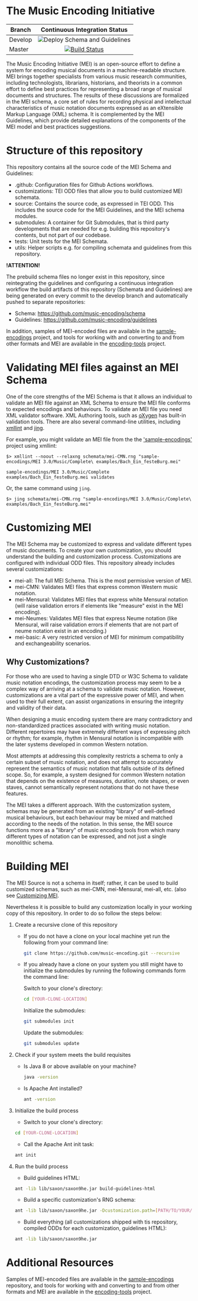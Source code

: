 # The Music Encoding Initiative

| Branch        | Continuous Integration Status  |
| ------------- |:------------------------------:|
| Develop       |![Deploy Schema and Guidelines](https://github.com/music-encoding/music-encoding/workflows/Deploy%20Schema%20and%20Guidelines/badge.svg?branch=develop) |
| Master | [![Build Status](https://travis-ci.org/music-encoding/music-encoding.svg?branch=master)](https://travis-ci.org/music-encoding/music-encoding) |

The Music Encoding Initiative (MEI) is an open-source effort to define a system for encoding musical documents in a machine-readable structure. MEI brings together specialists from various music research communities, including technologists, librarians, historians, and theorists in a common effort to define best practices for representing a broad range of musical documents and structures. The results of these discussions are formalized in the MEI schema, a core set of rules for recording physical and intellectual characteristics of music notation documents expressed as an eXtensible Markup Language (XML) schema. It is complemented by the MEI Guidelines, which provide detailed explanations of the components of the MEI model and best practices suggestions.

# Structure of this repository

This repository contains all the source code of the MEI Schema and Guidelines:

 * .github: Configuration files for Github Actions workflows.
 * customizations: TEI ODD files that allow you to build customized MEI schemata.
 * source: Contains the source code, as expressed in TEI ODD. This includes the source code for the MEI Guidelines, and the MEI schema modules.
 * submodules: A container for Git Submodules, that is third party developments that are needed for e.g. building this repository's contents, but not part of our codebase.
 * tests: Unit tests for the MEI Schemata.
 * utils: Helper scripts e.g. for compiling schemata and guidelines from this repository.

**!ATTENTION!**

The prebuild schema files no longer exist in this repository, since reintegrating the guidelines and configuring a continuous integration workflow the build artifacts of this repository (Schemata and Guidelines) are being generated on every commit to the develop branch and automatically pushed to separate repositories:

* Schema: https://github.com/music-encoding/schema
* Guidelines: https://github.com/music-encoding/guidelines

In addition, samples of MEI-encoded files are available in the [sample-encodings](https://github.com/music-encoding/sample-encodings) project, and tools for working with and converting to and from other formats and MEI are available in the [encoding-tools](https://github.com/music-encoding/encoding-tools) project.  

# Validating MEI files against an MEI Schema

One of the core strengths of the MEI Schema is that it allows an individual to validate an MEI file against an XML Schema to ensure the MEI file conforms to expected encodings and behaviours. To validate an MEI file you need XML validator software. XML Authoring tools, such as [oXygen](http://www.oxygenxml.com) has built-in validation tools. There are also several command-line utilities, including [xmllint](http://xmlsoft.org/xmllint.html) and [jing](http://www.thaiopensource.com/relaxng/jing.html).

For example, you might validate an MEI file from the the ['sample-encodings'](https://github.com/music-encoding/sample-encodings/) project using xmllint:

    $> xmllint --noout --relaxng schemata/mei-CMN.rng "sample-encodings/MEI 3.0/Music/Complete\ examples/Bach_Ein_festeBurg.mei"

    sample-encodings/MEI 3.0/Music/Complete examples/Bach_Ein_festeBurg.mei validates

Or, the same command using `jing`. 

    $> jing schemata/mei-CMN.rng "sample-encodings/MEI 3.0/Music/Complete\ examples/Bach_Ein_festeBurg.mei"

# Customizing MEI

The MEI Schema may be customized to express and validate different types of music documents. To create your own customization, you should understand the building and customization process. Customizations are configured with individual ODD files. This repository already includes several customizations:

 * mei-all: The full MEI Schema. This is the most permissive version of MEI.
 * mei-CMN: Validates MEI files that express common Western music notation.
 * mei-Mensural: Validates MEI files that express white Mensural notation (will raise validation errors if elements like "measure" exist in the MEI encoding).
 * mei-Neumes: Validates MEI files that express Neume notation (like Mensural, will raise validation errors if elements that are not part of neume notation exist in an encoding.)
 * mei-basic: A very restricted version of MEI for minimum compatibility and exchangeability scenarios.

## Why Customizations?

For those who are used to having a single DTD or W3C Schema to validate music notation encodings, the customization process may seem to be a complex way of arriving at a schema to validate music notation. However, customizations are a vital part of the expressive power of MEI, and when used to their full extent, can assist organizations in ensuring the integrity and validity of their data.

When designing a music encoding system there are many contradictory and non-standardized practices associated with writing music notation. Different repertoires may have extremely different ways of expressing pitch or rhythm; for example, rhythm in Mensural notation is incompatible with the later systems developed in common Western notation.

Most attempts at addressing this complexity restricts a schema to only a certain subset of music notation, and does not attempt to accurately represent the semantics of music notation that falls outside of its defined scope. So, for example, a system designed for common Western notation that depends on the existence of measures, duration, note shapes, or even staves, cannot semantically represent notations that do not have these features.

The MEI takes a different approach. With the customization system, schemas may be generated from an existing "library" of well-defined musical behaviours, but each behaviour may be mixed and matched according to the needs of the notation. In this sense, the MEI source functions more as a "library" of music encoding tools from which many different types of notation can be expressed, and not just a single monolithic schema.

# Building MEI

The MEI Source is not a schema in itself; rather, it can be used to build customized schemas, such as mei-CMN, mei-Mensural, mei-all, etc. (also see [Customizing MEI](https://github.com/music-encoding/music-encoding#customizing-mei).

Nevertheless it is possible to build any customization locally in your working copy of this repository. In order to do so follow the steps below:

1. Create a recursive clone of this repository

   * If you do not have a clone on your local machine yet run the following from your command line:

     ```bash
     git clone https://github.com/music-encoding.git --recursive
     ```
     
   * If you already have a clone on your system you still might have to initialize the submodules by running the following commands form the command line:

     Switch to your clone's directory:
     ```bash
     cd [YOUR-CLONE-LOCATION]
     ```
     Initialize the submodules:
     ```bash
     git submodules init
     ```
     Update the submodules:
     ```bash
     git submodules update
     ```
2. Check if your system meets the build requisites

   * Is Java 8 or above available on your machine?
   
     ```bash
     java -version
     ```
   
   * Is Apache Ant installed?

     ```bash
     ant -version
     ```
   
2. Initialize the build process

   * Switch to your clone's directory:
   ```bash
   cd [YOUR-CLONE-LOCATION]
   ```
   
   * Call the Apache Ant init task:
   ```bash
   ant init
   ```

4. Run the build process

   * Build guidelines HTML:
   ```bash
   ant -lib lib/saxon/saxon9he.jar build-guidelines-html
   ```

   * Build a specific customization's RNG schema:
   ```bash
   ant -lib lib/saxon/saxon9he.jar -Dcustomization.path=[PATH/TO/YOUR/CUSTOMIZATION] build-rng
   ```

   * Build everything (all customizations shipped with tis repository, compiled ODDs for each customization, guidelines HTML):
   ```bash
   ant -lib lib/saxon/saxon9he.jar
   ```

# Additional Resources

Samples of MEI-encoded files are available in the [sample-encodings](https://github.com/music-encoding/sample-encodings) repository, and tools for working with and converting to and from other formats and MEI are available in the [encoding-tools](https://github.com/music-encoding/encoding-tools) project.

